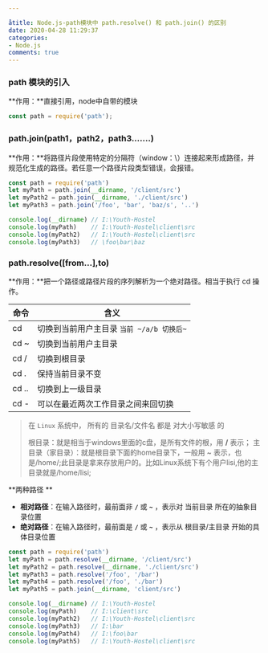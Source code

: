 ```yaml
---

åtitle: Node.js-path模块中 path.resolve() 和 path.join() 的区别
date: 2020-04-28 11:29:37
categories:
- Node.js
comments: true
---
```


### path 模块的引入

**作用：**直接引用，node中自带的模块

```js
const path = require('path');
```

<!-- more -->



### path.join(path1，path2，path3.......)

**作用：**将路径片段使用特定的分隔符（window：\）连接起来形成路径，并规范化生成的路径。若任意一个路径片段类型错误，会报错。

```js
const path = require('path')
let myPath = path.join(__dirname, '/client/src')
let myPath2 = path.join(__dirname, './client/src')
let myPath3 = path.join('/foo', 'bar', 'baz/s', '..')

console.log(__dirname) // I:\Youth-Hostel
console.log(myPath)    // I:\Youth-Hostel\client\src
console.log(myPath2)   // I:\Youth-Hostel\client\src
console.log(myPath3)   // \foo\bar\baz
```



### path.resolve([from...],to)

**作用：**把一个路径或路径片段的序列解析为一个绝对路径。相当于执行 cd 操作。

| 命令  | 含义                                      |
| ----- | ----------------------------------------- |
| cd    | 切换到当前用户主目录 `当前 ~/a/b 切换后~` |
| cd ~  | 切换到当前用户主目录                      |
| cd /  | 切换到根目录                              |
| cd .  | 保持当前目录不变                          |
| cd .. | 切换到上一级目录                          |
| cd -  | 可以在最近两次工作目录之间来回切换        |

> 在 `Linux` 系统中， 所有的 目录名/文件名 都是 对大小写敏感 的
>
> 根目录：就是相当于windows里面的c盘，是所有文件的根，用 **/** 表示；
> 主目录（家目录）：就是根目录下面的home目录下，一般用 ~ 表示，也是/home/;此目录是拿来存放用户的。比如Linux系统下有个用户lisi,他的主目录就是/home/lisi;

**两种路径 **

- **相对路径**：在输入路径时，最前面非 **`/`** 或 **`~`** ，表示对 当前目录 所在的抽象目录位置
- **绝对路径**：在输入路径时，最前面是 **`/`** 或 **`~`** ，表示从 根目录/主目录 开始的具体目录位置

```js
const path = require('path')
let myPath = path.resolve(__dirname, '/client/src')
let myPath2 = path.resolve(__dirname, './client/src')
let myPath3 = path.resolve('/foo', '/bar')
let myPath4 = path.resolve('/foo', './bar')
let myPath5 = path.join(__dirname, 'client/src')

console.log(__dirname) // I:\Youth-Hostel
console.log(myPath)    // I:\client\src
console.log(myPath2)   // I:\Youth-Hostel\client\src
console.log(myPath3)   // I:\bar
console.log(myPath4)   // I:\foo\bar
console.log(myPath5)   // I:\Youth-Hostel\client\src
```

